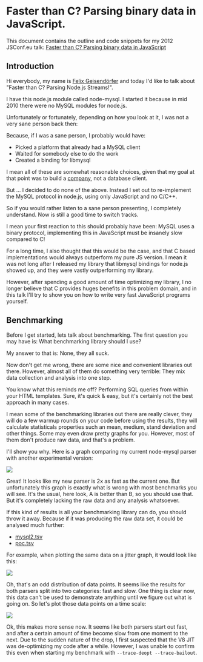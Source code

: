 # Faster than C? Parsing binary data in JavaScript.

This document contains the outline and code snippets for my 2012 JSConf.eu talk:
[Faster than C? Parsing binary data in JavaScript](http://2012.jsconf.eu/speaker/2012/09/05/faster-than-c-parsing-node-js-streams-.html)

## Introduction

Hi everybody, my name is [Felix Geisendörfer](http://felixge.de/) and today I'd
like to talk about "Faster than C? Parsing Node.js Streams!".

I have this node.js module called node-mysql.  I started it because in mid 2010
there were no MySQL modules for node.js.

Unfortunately or fortunately, depending on how you look at it, I was not a very
sane person back then:

Because, if I was a sane person, I probably would have:

* Picked a platform that already had a MySQL client
* Waited for somebody else to do the work
* Created a binding for libmysql

I mean all of these are somewhat reasonable choices, given that my goal at that
point was to build a [company](http://transloadit.com/), not a database client.

But ... I decided to do none of the above. Instead I set out to re-implement
the MySQL protocol in node.js, using only JavaScript and no C/C++.

So if you would rather listen to a sane person presenting, I completely
understand. Now is still a good time to switch tracks.

I mean your first reaction to this should probably have been: MySQL uses a binary
protocol, implementing this in JavaScript must be insanely slow compared to C!

For a long time, I also thought that this would be the case, and that C based
implementations would always outperform my pure JS version. I mean it was not
long after I released my library that libmysql bindings for node.js showed up,
and they were vastly outperforming my library.

However, after spending a good amount of time optimizing my library, I no
longer believe that C provides huges benefits in this problem domain, and in
this talk I'll try to show you on how to write very fast JavaScript programs
yourself.

## Benchmarking

Before I get started, lets talk about benchmarking. The first question you
may have is: What benchmarking library should I use?

My answer to that is: None, they all suck.

Now don't get me wrong, there are some nice and convenient libraries out there.
However, almost all of them do something very terrible: They mix data collection
and analysis into one step.

You know what this reminds me off? Performing SQL queries from within your HTML
templates. Sure, it's quick & easy, but it's certainly not the best approach
in many cases.

I mean some of the benchmarking libraries out there are really clever, they will
do a few warmup rounds on your code before using the results, they will calculate
statisticals properties such an mean, medium, stand deviation and other things.
Some may even draw pretty graphs for you. However, most of them don't produce
raw data, and that's a problem.

I'll show you why. Here is a graph comparing my current node-mysql parser
with another experimental version:

<a href="./faster-than-c/raw/master/figures/mysql2-vs-poc/bar.pdf">
  <img src="./faster-than-c/raw/master/figures/mysql2-vs-poc/bar.png">
</a>

Great! It looks like my new parser is 2x as fast as the current one. But
unfortunately this graph is exactly what is wrong with most benchmarks you
will see. It's the usual, here look, A is better than B, so you should use that.
But it's completely lacking the raw data and any analysis whatsoever.

If this kind of results is all your benchmarking library can do, you should
throw it away. Because if it was producing the raw data set, it could be
analysed much further:

* [mysql2.tsv](./faster-than-c/raw/master/figures/mysql2-vs-poc/mysql2.tsv)
* [poc.tsv](./faster-than-c/raw/master/figures/mysql2-vs-poc/poc.tsv)

For example, when plotting the same data on a jitter graph, it would look
like this:

<a href="./faster-than-c/raw/master/figures/mysql2-vs-poc/jitter.pdf">
  <img src="./faster-than-c/raw/master/figures/mysql2-vs-poc/jitter.png">
</a>

Oh, that's an odd distribution of data points. It seems like the results for
both parsers split into two categories: fast and slow. One thing is clear now,
this data can't be used to demonstrate anything until we figure out what
is going on. So let's plot those data points on a time scale:

<a href="./faster-than-c/raw/master/figures/mysql2-vs-poc/line.pdf">
  <img src="./faster-than-c/raw/master/figures/mysql2-vs-poc/line.png">
</a>

Ok, this makes more sense now. It seems like both parsers start out fast, and
after a certain amount of time become slow from one moment to the next. Due
to the sudden nature of the drop, I first suspected that the V8 JIT was
de-optimizing my code after a while. However, I was unable to confirm this
even when starting my benchmark with `--trace-deopt --trace-bailout`.
